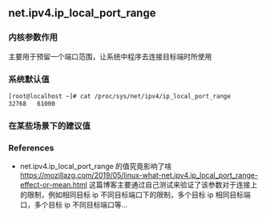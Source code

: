 ## net.ipv4.ip_local_port_range



### 内核参数作用

主要用于预留一个端口范围，让系统中程序去连接目标端时所使用



### 系统默认值

```bash
[root@localhost ~]# cat /proc/sys/net/ipv4/ip_local_port_range 
32768   61000
```



### 在某些场景下的建议值



### References

- net.ipv4.ip_local_port_range 的值究竟影响了啥 https://mozillazg.com/2019/05/linux-what-net.ipv4.ip_local_port_range-effect-or-mean.html
  这篇博客主要通过自己测试来验证了该参数对于连接上的限制，例如相同目标 ip 不同目标端口下的限制，多个目标 ip 相同目标端口，多个目标 ip 不同目标端口等...